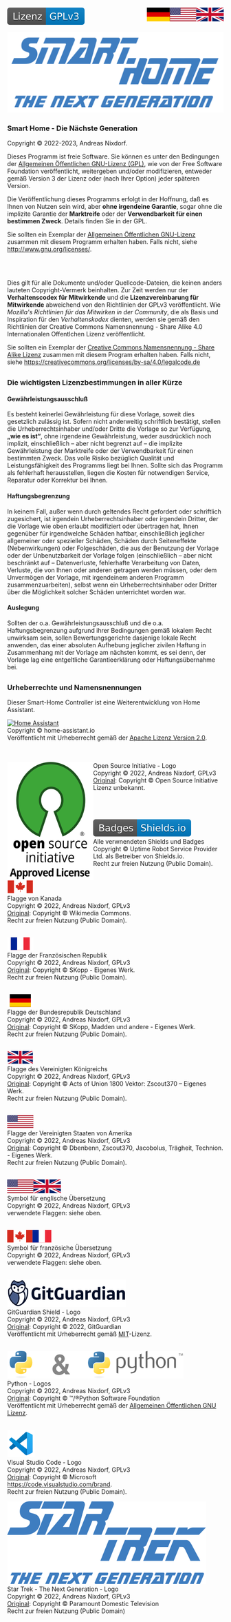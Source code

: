 <a href="COPYRIGHT.en.md"><img src="docs/images/en.svg" valign="top" align="right"/></a>
<a href="COPYRIGHT.de.md"><img src="docs/images/de.svg" valign="top" align="right"/></a>
<!--[![Version][version-badge]][version-url]-->
[![License][license-badge]][gpl]

[![Logo][logo]][project-url]

### Smart Home - Die Nächste Generation

Copyright © 2022-2023, Andreas Nixdorf.

Dieses Programm ist freie Software. Sie können es unter den
Bedingungen der [Allgemeinen Öffentlichen GNU-Lizenz (GPL)][gpl], wie von der Free
Software Foundation veröffentlicht, weitergeben und/oder
modifizieren, entweder gemäß Version 3 der Lizenz oder (nach
Ihrer Option) jeder späteren Version.

Die Veröffentlichung dieses Programms erfolgt in der Hoffnung,
daß es Ihnen von Nutzen sein wird, aber **ohne irgendeine Garantie**,
sogar ohne die implizite Garantie der **Marktreife** oder der
**Verwendbarkeit für einen bestimmen Zweck**. Details finden Sie in
der GPL.

Sie sollten ein Exemplar der [Allgemeinen Öffentlichen GNU-Lizenz][gpl] zusammen
mit diesem Programm erhalten haben. Falls nicht, siehe <http://www.gnu.org/licenses/>.

##
<br>

Dies gilt für alle Dokumente und/oder Quellcode-Dateien, die keinen anders lauteten Copyright-Vermerk beinhalten. Zur Zeit werden nur der **Verhaltenscodex für Mitwirkende** und die **Lizenzvereinbarung für Mitwirkende** abweichend von den Richtlinien der GPLv3 veröffentlicht. Wie *Mozilla's Richtlinien für das Mitwirken in der Community*, die als Basis und Inspiration für den *Verhaltenskodex* dienten, werden sie gemäß den Richtlinien der Creative Commons Namensnennung - Share Alike 4.0 Internationalen Offentlchen Lizenz veröffentlicht.

Sie sollten ein Exemplar der [Creative Commons Namensnennung - Share Alike Lizenz][cc-by-sa] zusammen
mit diesem Program erhalten haben. Falls nicht, 
siehe <https://creativecommons.org/licenses/by-sa/4.0/legalcode.de>

##

### Die wichtigsten Lizenzbestimmungen in aller Kürze

#### Gewährleistungsausschluß

Es besteht keinerlei Gewährleistung für diese Vorlage, soweit dies gesetzlich zulässig ist. Sofern nicht anderweitig schriftlich bestätigt, stellen die Urheberrechtsinhaber und/oder Dritte die Vorlage so zur Verfügung, **„wie es ist“**, ohne irgendeine Gewährleistung, weder ausdrücklich noch implizit, einschließlich – aber nicht begrenzt auf – die implizite Gewährleistung der Marktreife oder der Verwendbarkeit für einen bestimmten Zweck. Das volle Risiko bezüglich Qualität und Leistungsfähigkeit des Programms liegt bei Ihnen. Sollte sich das Programm als fehlerhaft herausstellen, liegen die Kosten für notwendigen Service, Reparatur oder Korrektur bei Ihnen.

#### Haftungsbegrenzung

In keinem Fall, außer wenn durch geltendes Recht gefordert oder schriftlich zugesichert, ist irgendein Urheberrechtsinhaber oder irgendein Dritter, der die Vorlage wie oben erlaubt modifiziert oder übertragen hat, Ihnen gegenüber für irgendwelche Schäden haftbar, einschließlich jeglicher allgemeiner oder spezieller Schäden, Schäden durch Seiteneffekte (Nebenwirkungen) oder Folgeschäden, die aus der Benutzung der Vorlage oder der Unbenutzbarkeit der Vorlage folgen (einschließlich – aber nicht beschränkt auf – Datenverluste, fehlerhafte Verarbeitung von Daten, Verluste, die von Ihnen oder anderen getragen werden müssen, oder dem Unvermögen der Vorlage, mit irgendeinem anderen Programm zusammenzuarbeiten), selbst wenn ein Urheberrechtsinhaber oder Dritter über die Möglichkeit solcher Schäden unterrichtet worden war. 

#### Auslegung

Sollten der o.a. Gewährleistungsausschluß und die o.a. Haftungsbegrenzung aufgrund ihrer Bedingungen gemäß lokalem Recht unwirksam sein, sollen Bewertungsgerichte dasjenige lokale Recht anwenden, das einer absoluten Aufhebung jeglicher zivilen Haftung in Zusammenhang mit der Vorlage am nächsten kommt, es sei denn, der Vorlage lag eine entgeltliche Garantieerklärung oder Haftungsübernahme bei. 

##

### Urheberrechte und Namensnennungen

Dieser Smart-Home Controller ist eine Weiterentwicklung von Home Assistant.

<p ><a href="https://www.home-assistant.io/"><img src="docs/images/icon.png" align="left"/></a></p>

[Home Assistant][hass]<br/>
Copyright © home-assistant.io<br/>
Veröffentlicht mit Urheberrecht gemäß der [Apache Lizenz Version 2.0][apache].
<br/><br/><br/>

<p ><a href="https://opensource.org/"><img src="docs/images/osi-logo.svg" align="left"/></a></p>

Open Source Initiative - Logo<br/>
Copyright © 2022, Andreas Nixdorf, GPLv3<br/>
[Original](https://opensource.org/files/OSIApproved_1.png): Copyright © Open Source Initiative<br/>
Lizenz unbekannt.
<br/><br/><br/><br/>

[![shields-logo][shields]][shields-url]<br/>
Alle verwnendeten Shields und Badges<br/>
Copyright © Uptime Robot Service Provider Ltd. als Betreiber von Shields.io.<br/>
Recht zur freien Nutzung (Public Domain).
<br/><br/>

[![canada][canada]][ca-url]<br/>
Flagge von Kanada<br/>
Copyright ©  2022, Andreas Nixdorf, GPLv3<br/>
[Original][ca-orig]: Copyright © Wikimedia Commons.<br/>
Recht zur freien Nutzung (Public Domain).
<br/><br/>

[![france][france]][fr-url]<br/>
Flagge der Französischen Republik<br/>
Copyright ©  2022, Andreas Nixdorf, GPLv3<br/>
[Original][fr-orig]: Copyright © SKopp - Eigenes Werk.<br/>
Recht zur freien Nutzung (Public Domain).
<br/><br/>

[![germany][germany]][de-url]<br/>
Flagge der Bundesrepublik Deutschland<br/>
Copyright ©  2022, Andreas Nixdorf, GPLv3<br/>
[Original][de-orig]: Copyright © SKopp, Madden und andere - Eigenes Werk.<br/>
Recht zur freien Nutzung (Public Domain).
<br/><br/>

[![uk][uk]][uk-url]<br/>
Flagge des Vereinigten Königreichs<br/>
Copyright ©  2022, Andreas Nixdorf, GPLv3<br/>
[Original][uk-orig]: Copyright © Acts of Union 1800 Vektor: Zscout370 – Eigenes Werk.<br/>
Recht zur freien Nutzung (Public Domain).
<br/><br/>

[![usa][usa]][usa-url]<br/>
Flagge der Vereinigten Staaten von Amerika<br/>
Copyright ©  2022, Andreas Nixdorf, GPLv3<br/>
[Original][usa-orig]: Copyright © Dbenbenn, Zscout370, Jacobolus, Trägheit, Technion. - Eigenes Werk.<br/>
Recht zur freien Nutzung (Public Domain).
<br/><br/>

[![en][en]][gpl]<br/>
Symbol für englische Übersetzung<br/>
Copyright ©  2022, Andreas Nixdorf, GPLv3<br/>
verwendete Flaggen: siehe oben.
<br/><br/>

[![fr][fr]][gpl]<br/>
Symbol für französiche Übersetzung<br/>
Copyright ©  2022, Andreas Nixdorf, GPLv3<br/>
verwendete Flaggen: siehe oben.
<br/><br/>

[![ggshield][ggshield]][gpl]<br/>
GitGuardian Shield - Logo<br/>
Copyright © 2022, Andreas Nixdorf, GPLv3<br/>
[Original][gg-orig]: Copyright © 2022, GitGuardian<br/>
Veröffentlicht mit Urheberrecht gemäß [MIT][mit]-Lizenz.
<br/><br/>

[![python][python]][python-url][![and][and]][python-url][![python-logo][python-logo]][python-url]<br/>
Python - Logos<br/>
Copyright ©  2022, Andreas Nixdorf, GPLv3<br/>
[Original][python-orig]: Copyright © ™/®Python Software Foundation<br/>
Veröffentlicht mit Urheberrecht gemäß der [Allgemeinen Öffentlichen GNU Lizenz][gpl].
<br/><br/>

[![code][code]][code-url]<br/>
Visual Studio Code - Logo<br/>
Copyright ©  2022, Andreas Nixdorf, GPLv3<br/>
[Original][code-orig]: Copyright © Microsoft<br/>
<https://code.visualstudio.com/brand>.<br/>
 Recht zur freien Nutzung (Public Domain).

[![tng][tng]][tng-url]<br/>
Star Trek - The Next Generation - Logo<br/>
Copyright ©  2022, Andreas Nixdorf, GPLv3<br/>
[Original][tng-orig]: Copyright ©  Paramount Domestic Television<br/>
Recht zur freien Nutzung (Public Domain)

<!-------------------------------------------------------------------------------------------------------------------------------------->

[canada]: docs/images/canada.svg
[france]: docs/images/france.svg
[germany]: docs/images/germany.svg
[uk]: docs/images/uk.svg
[usa]: docs/images/usa.svg

[logo]: docs/images/logo.svg
[project-url]: https://github.com/nixe64/The-Next-Generation/
[hass]: https://www.home-assistant.io

[license-badge]: docs/images/license.de.svg
[gpl]: LICENSE.md
[apache]: docs/License.apache.de.md
[mit]: docs/License.mit.de.md
[cc-by-sa]: docs/License.cc-by-sa.de.md

[version-badge]: docs/images/version.svg
[version-url]: https://github.com/nixe64/Home-Assistant-Blueprint/releases

[shields]: docs/images/shields-logo.svg
[shields-url]: https://uptimerobot.com/terms/

[ca-url]: https://commons.wikimedia.org/w/index.php?curid=32276527
[ca-orig]: https://upload.wikimedia.org/wikipedia/commons/d/d9/Flag_of_Canada_%28Pantone%29.svg
[fr-url]: https://commons.wikimedia.org/w/index.php?curid=343059
[fr-orig]: https://upload.wikimedia.org/wikipedia/commons/c/c3/Flag_of_France.svg
[de-url]: https://commons.wikimedia.org/w/index.php?curid=343071
[de-orig]: https://upload.wikimedia.org/wikipedia/commons/b/ba/Flag_of_Germany.svg
[uk-url]: https://commons.wikimedia.org/w/index.php?curid=347935
[uk-orig]: https://upload.wikimedia.org/wikipedia/commons/a/ae/Flag_of_the_United_Kingdom.svg
[usa-url]: https://commons.wikimedia.org/w/index.php?curid=318418
[usa-orig]: https://upload.wikimedia.org/wikipedia/commons/a/a4/Flag_of_the_United_States.svg
[en]: docs/images/en.svg
[fr]: docs/images/fr.svg

[osi]: docs/images/osi-logo.svg
[osi-url]: https://opensource.org/
[osi-orig]: https://opensource.org/files/OSIApproved_1.png
[and]: docs/images/and.svg
[python]: docs/images/python.svg
[python-logo]: docs/images/python-logo.svg
[python-url]: https://commons.wikimedia.org/w/index.php?curid=34991637
[python-orig]: https://www.python.org/static/community_logos/python-logo-inkscape.svg
[ggshield]: docs/images/gg-logo.svg
[gg-orig]: https://cdn.jsdelivr.net/gh/gitguardian/ggshield/doc/logo.svg
[code]: docs/images/vscode.svg
[code-url]: https://commons.wikimedia.org/w/index.php?curid=79495290
[code-orig]: https://upload.wikimedia.org/wikipedia/commons/9/9a/Visual_Studio_Code_1.35_icon.svg
[tng]: docs/images/star-trek-logo.svg
[tng-url]: https://commons.wikimedia.org/wiki/File:Star_Trek_The_Next_Generation_Logo.svg
[tng-orig]: https://upload.wikimedia.org/wikipedia/commons/1/15/Star_Trek_The_Next_Generation_Logo.svg


